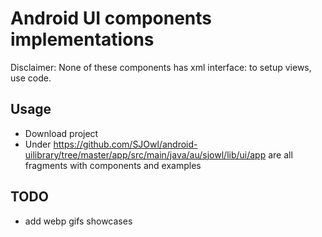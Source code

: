 # Android UI components implementations
Disclaimer: None of these components has xml interface: to setup views, use code.

## Usage
* Download project
* Under https://github.com/SJOwl/android-uilibrary/tree/master/app/src/main/java/au/sjowl/lib/ui/app are all fragments with components and examples

## TODO
* add webp gifs showcases